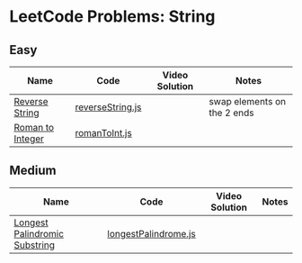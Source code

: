 # LeetCode Problems: String

## Easy

  | Name | Code | Video Solution | Notes |
  | --- | --- | --- | --- |
  |[Reverse String](https://leetcode.com/problems/reverse-string/)|[reverseString.js](./easy/reverseString.js)| |swap elements on the 2 ends|
  |[Roman to Integer](https://leetcode.com/problems/roman-to-integer/)|[romanToInt.js](./easy/romanToInt.js)| | |

## Medium

  | Name | Code | Video Solution | Notes |
  | --- | --- | --- | --- |
  |[Longest Palindromic Substring](https://leetcode.com/problems/longest-palindromic-substring/)|[longestPalindrome.js](./medium/longestPalindrome.js)| | |